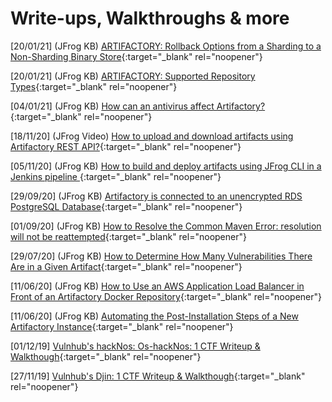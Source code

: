 # Write-ups, Walkthroughs & more

[20/01/21] (JFrog KB) [ARTIFACTORY: Rollback Options from a Sharding to a Non-Sharding Binary Store](https://jfrog.com/knowledge-base/rollback-options-from-sharding-to-non-sharding-binary-store/){:target="_blank" rel="noopener"}

[20/01/21] (JFrog KB) [ARTIFACTORY: Supported Repository Types](https://jfrog.com/knowledge-base/what-are-different-types-of-repositories-that-artifactory-supports/){:target="_blank" rel="noopener"}

[04/01/21] (JFrog KB) [How can an antivirus affect Artifactory?](https://jfrog.com/knowledge-base/how-can-an-antivirus-affect-artifactory/){:target="_blank" rel="noopener"}

[18/11/20] (JFrog Video) [How to upload and download artifacts using Artifactory REST API?](https://www.youtube.com/watch?v=peSN5YroC8M&ab_channel=JFrog){:target="_blank" rel="noopener"}

[05/11/20] (JFrog KB) [How to build and deploy artifacts using JFrog CLI in a Jenkins pipeline
](https://jfrog.com/knowledge-base/how-to-build-and-deploy-artifacts-using-jfrog-cli-in-a-jenkins-pipeline/){:target="_blank" rel="noopener"}

[29/09/20] (JFrog KB) [Artifactory is connected to an unencrypted RDS PostgreSQL Database](https://jfrog.com/knowledge-base/artifactory-is-connected-to-an-unencrypted-rds-postgresql-database/){:target="_blank" rel="noopener"}

[01/09/20] (JFrog KB) [How to Resolve the Common Maven Error: resolution will not be reattempted](https://jfrog.com/knowledge-base/how-to-resolve-the-common-resolution-will-not-be-reattempted-maven-error/){:target="_blank" rel="noopener"}

[29/07/20] (JFrog KB) [How to Determine How Many Vulnerabilities There Are in a Given Artifact](https://jfrog.com/knowledge-base/how-to-find-out-the-number-of-vulnerabilities-in-an-artifact/){:target="_blank" rel="noopener"}

[11/06/20] (JFrog KB) [How to Use an AWS Application Load Balancer in Front of an Artifactory Docker Repository](https://jfrog.com/knowledge-base/using-an-ec2-load-balancer-in-front-of-artifactory-docker-repository/){:target="_blank" rel="noopener"}

[11/06/20] (JFrog KB) [Automating the Post-Installation Steps of a New Artifactory Instance](https://jfrog.com/knowledge-base/automating-the-post-installation-steps-of-a-new-artifactory-instance/){:target="_blank" rel="noopener"}

[01/12/19] [Vulnhub's hackNos: Os-hackNos: 1 CTF Writeup & Walkthough](2019-12-01_Vulnhub_Os-hackNos-1.md){:target="_blank" rel="noopener"}  

[27/11/19] [Vulnhub's Djin: 1 CTF Writeup & Walkthough](2019-11-27_Vulnhub_Djin1.md){:target="_blank" rel="noopener"}
